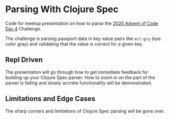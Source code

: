 # Parsing With Clojure Spec

Code for meetup presentation on how to parse the [2020 Advent of Code Day 4](https://adventofcode.com/2020/day/4) Challenge.

The challenge is parsing passport data in key value pairs like `ecl:gry` (eye color gray) and validating that the
value is correct for a given key.

## Repl Driven

The presentation will go through how to get immediate feedback for building up your Clojure Spec parser. How to zoom in
on the part of the parser is failing and slowly accrete functionality will be demonstrated.

## Limitations and Edge Cases

The sharp corners and limitations of Clojure Spec parsing will be gone over.